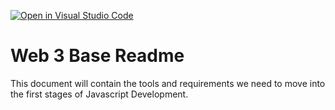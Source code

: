 [![Open in Visual Studio Code](https://classroom.github.com/assets/open-in-vscode-c66648af7eb3fe8bc4f294546bfd86ef473780cde1dea487d3c4ff354943c9ae.svg)](https://classroom.github.com/online_ide?assignment_repo_id=8809478&assignment_repo_type=AssignmentRepo)
# Web 3 Base Readme

This document will contain the tools and requirements we need to move into the first stages of Javascript Development.
